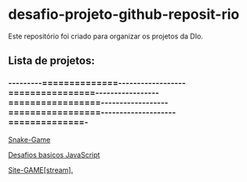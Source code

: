 # desafio-projeto-github-reposit-rio
Este repositório foi criado para organizar os projetos da DIo.


## Lista de projetos:

### ---------==============------------------================-----------------=================------------------=================--------------------==============-
[Snake-Game](https://github.com/JWsley/Projeto-Gaming-Stream-.git)

[Desafios basicos JavaScript](https://github.com/JWsley/Desafio-javaScript-DIO.git)

[Site-GAME[stream].](https://github.com/JWsley/Projeto-Gaming-Stream-.git)
